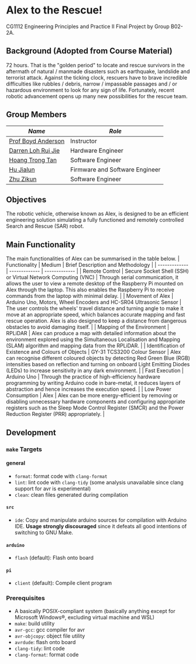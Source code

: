 # Alex to the Rescue!
CG1112 Engineering Principles and Practice II Final Project by Group B02-2A.

## Background (Adopted from Course Material)
72 hours. That is the "golden period" to locate and rescue survivors in the aftermath of
natural / manmade disasters such as earthquake, landslide and terrorist attack. Against the
ticking clock, rescuers have to brave incredible difficulties like rubbles / debris, narrow /
impassable passages and / or hazardous environment to look for any sign of life. Fortunately,
recent robotic advancement opens up many new possibilities for the rescue team.

## Group Members
| *Name* | *Role* |
| ------------- | ------------- |
| [Prof Boyd Anderson](https://github.com/boydanderson) | Instructor |
| [Darren Loh Rui Jie](https://github.com/saintmist21) | Hardware Engineer |
| [Hoang Trong Tan](https://github.com/jushg) | Software Engineer |
| [Hu Jialun](https://github.com/SuibianP) | Firmware and Software Engineer |
| [Zhu Zikun](https://github.com/zikunz) | Software Engineer |

## Objectives
The robotic vehicle, otherwise known as Alex, is designed to be an efficient engineering solution simulating a fully functioned and remotely controlled Search and Rescue (SAR) robot.

## Main Functionality 
The main functionalities of Alex can be summarised in the table below.
| Functionality  | Medium | Brief Description and Methodology |
| ------------- | ------------- | ------------- |
| Remote Control  | Secure Socket Shell (SSH) or Virtual Network Computing (VNC)  | Through serial communication, it allows the user to view a remote desktop of the Raspberry Pi mounted on Alex through the laptop. This also enables the Raspberry Pi to receive commands from the laptop with minimal delay. |
| Movement of Alex  | Arduino Uno, Motors, Wheel Encoders and HC-SR04 Ultrasonic Sensor  | The user controls the wheels' travel distance and turning angle to make it move at an appropriate speed, which balances accurate mapping and fast rescue operation. Alex is also designed to keep a distance from dangerous obstacles to avoid damaging itself. |
| Mapping of the Environment  | RPLiDAR  | Alex can produce a map with detailed information about the environment explored using the Simultaneous Localisation and Mapping (SLAM) algorithm and mapping data from the RPLiDAR. |
| Identification of Existence and Colours of Objects  | GY-31 TCS3200 Colour Sensor  | Alex can recognise different coloured objects by detecting Red Green Blue (RGB) intensities based on reflection and turning on onboard Light Emitting Diodes (LEDs) to increase sensitivity in any dark environment. |
| Fast Execution  | Arduino Uno  | Through the practice of high-efficiency hardware programming by writing Arduino code in bare-metal, it reduces layers of abstraction and hence increases the execution speed. |
| Low Power Consumption  | Alex  | Alex can be more energy-efficient by removing or disabling unnecessary hardware components and configuring appropriate registers such as the Sleep Mode Control Register (SMCR) and the Power Reduction Register (PRR) appropriately. |

## Development
### `make` Targets
#### general
- `format`: format code with `clang-format`
- `lint`: lint code with `clang-tidy` (some analysis unavailable since clang support for avr is experimental)
- `clean`: clean files generated during compilation
#### `src`
- `ide`: Copy and manipulate arduino sources for compilation with Arduino IDE. **Usage strongly discouraged** since it defeats all good intentions of switching to GNU Make.
#### `arduino`
- `flash` (default): Flash onto board
#### `pi`
- `client` (default): Compile client program

### Prerequisites
- A basically POSIX-compliant system (basically anything except for Microsoft Windows®, excluding virtual machine and WSL)
- `make`: build utility
- `avr-gcc`: gcc compiler for avr
- `avr-objcopy`: object file utility
- `avrdude`: flash onto board
- `clang-tidy`: lint code
- `clang-format`: format code
